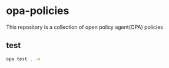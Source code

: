 # opa-policies
This repository is a collection of open policy agent(OPA) policies

## test

```bash
opa test . -v
```
